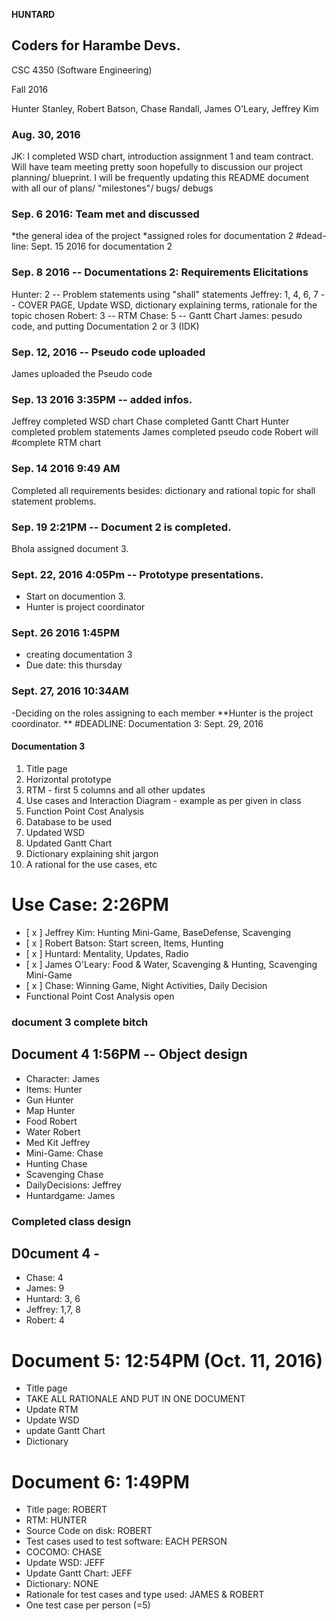 **HUNTARD**
## Coders for Harambe Devs.

CSC 4350 (Software Engineering)

Fall 2016

Hunter Stanley, Robert Batson, Chase Randall, James O'Leary, Jeffrey Kim

### Aug. 30, 2016
JK: I completed WSD chart, introduction assignment 1 and team contract. 
  Will have team meeting pretty soon hopefully to discussion our project planning/ blueprint.
  I will be frequently updating this README document with all our of plans/ "milestones"/ bugs/ debugs

### Sep. 6 2016: Team met and discussed 
*the general idea of the project
*assigned roles for documentation 2
#dead-line: Sept. 15 2016 for documentation 2

### Sep. 8 2016 -- Documentations 2: Requirements Elicitations 
  Hunter: 2 -- Problem statements using "shall" statements
  Jeffrey: 1, 4, 6, 7 -- COVER PAGE, Update WSD, dictionary explaining terms, rationale for the topic chosen
  Robert: 3 -- RTM
  Chase: 5 -- Gantt Chart
  James: pesudo code, and putting Documentation 2 or 3 (IDK)

### Sep. 12, 2016 -- Pseudo code uploaded 
  James uploaded the Pseudo code
  
### Sep. 13 2016 3:35PM -- added infos. 
  Jeffrey completed WSD chart 
  Chase completed Gantt Chart 
  Hunter completed problem statements 
  James completed pseudo code 
  Robert will #complete RTM chart 
  
### Sep. 14 2016 9:49 AM 
  Completed all requirements besides: dictionary and rational topic for shall statement problems.
  
### Sep. 19 2:21PM -- Document 2 is completed. 
  Bhola assigned document 3. 
  
### Sept. 22, 2016 4:05Pm -- Prototype presentations. 
- Start on documention 3.
- Hunter is project coordinator
  
### Sept. 26 2016 1:45PM 
- creating documentation 3 
- Due date: this thursday
 
### Sept. 27, 2016 10:34AM 
  -Deciding on the roles assigning to each member
  **Hunter is the project coordinator. **
#DEADLINE: Documentation 3: Sept. 29, 2016
#### Documentation 3
  1. Title page
  2. Horizontal prototype 
  3. RTM - first 5 columns and all other updates
  4. Use cases and Interaction Diagram - example as per given in class
  5. Function Point Cost Analysis
  6. Database to be used
  7. Updated WSD 
  8. Updated Gantt Chart
  9. Dictionary explaining shit jargon
  10. A rational for the use cases, etc
  
# Use Case: 2:26PM
- [ x ] Jeffrey Kim: Hunting Mini-Game, BaseDefense, Scavenging 
- [ x ] Robert Batson: Start screen, Items, Hunting
- [ x ] Huntard: Mentality, Updates, Radio
- [ x ] James O'Leary: Food & Water, Scavenging & Hunting, Scavenging Mini-Game
- [ x ] Chase: Winning Game, Night Activities, Daily Decision
- Functional Point Cost Analysis open

### document 3 complete bitch


## Document 4 1:56PM -- Object design
- Character: James
- Items:  Hunter  
-  Gun    Hunter
-  Map    Hunter
-  Food   Robert  
-  Water  Robert
-  Med Kit   Jeffrey
- Mini-Game: Chase
-  Hunting    Chase
-  Scavenging Chase
- DailyDecisions: Jeffrey
- Huntardgame: James

### Completed class design
## D0cument 4 - 
- Chase: 4
- James: 9
- Huntard: 3, 6
- Jeffrey: 1,7, 8 
- Robert: 4

# Document 5: 12:54PM (Oct. 11, 2016)
- Title page
- TAKE ALL RATIONALE AND PUT IN ONE DOCUMENT
- Update RTM
- Update WSD
- update Gantt Chart
- Dictionary

# Document 6: 1:49PM
- Title page: ROBERT
- RTM: HUNTER
- Source Code on disk: ROBERT
- Test cases used to test software: EACH PERSON
- COCOMO: CHASE
- Update WSD: JEFF
- Update Gantt Chart: JEFF
- Dictionary: NONE
- Rationale for test cases and type used: JAMES & ROBERT
- One test case per person (=5)


